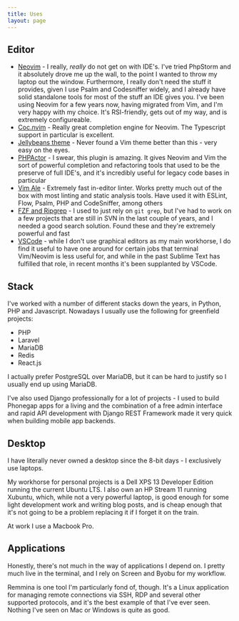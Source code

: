 ```yaml
---
title: Uses
layout: page
---
```

## Editor

* [Neovim](https://neovim.io/) - I really, *really* do not get on with IDE's. I've tried PhpStorm and it absolutely drove me up the wall, to the point I wanted to throw my laptop out the window. Furthermore, I really don't need the stuff it provides, given I use Psalm and Codesniffer widely, and I already have solid standalone tools for most of the stuff an IDE gives you. I've been using Neovim for a few years now, having migrated from Vim, and I'm very happy with my choice. It's RSI-friendly, gets out of my way, and is extremely configureable.
* [Coc.nvim](https://github.com/neoclide/coc.nvim) - Really great completion engine for Neovim. The Typescript support in particular is excellent.
* [Jellybeans theme](https://github.com/nanotech/jellybeans.vim) - Never found a Vim theme better than this - very easy on the eyes.
* [PHPActor](https://phpactor.github.io/phpactor/) - I swear, this plugin is amazing. It gives Neovim and Vim the sort of powerful completion and refactoring tools that used to be the preserve of full IDE's, and it's incredibly useful for legacy code bases in particular
* [Vim Ale](https://github.com/dense-analysis/ale) - Extremely fast in-editor linter. Works pretty much out of the box with most linting and static analysis tools. Have used it with ESLint, Flow, Psalm, PHP and CodeSniffer, among others
* [FZF and Ripgrep](https://github.com/junegunn/fzf.vim) - I used to just rely on `git grep`, but I've had to work on a few projects that are still in SVN in the last couple of years, and I needed a good search solution. Found these and they're extremely powerful and fast
* [VSCode](https://code.visualstudio.com/) - while I don't use graphical editors as my main workhorse, I do find it useful to have one around for certain jobs that terminal Vim/Neovim is less useful for, and while in the past Sublime Text has fulfilled that role, in recent months it's been supplanted by VSCode.

## Stack

I've worked with a number of different stacks down the years, in Python, PHP and Javascript. Nowadays I usually use the following for greenfield projects:

* PHP
* Laravel
* MariaDB
* Redis
* React.js

I actually prefer PostgreSQL over MariaDB, but it can be hard to justify so I usually end up using MariaDB.

I've also used Django professionally for a lot of projects - I used to build Phonegap apps for a living and the combination of a free admin interface and rapid API development with Django REST Framework made it very quick when building mobile app backends.

## Desktop

I have literally never owned a desktop since the 8-bit days - I exclusively use laptops.

My workhorse for personal projects is a Dell XPS 13 Developer Edition running the current Ubuntu LTS. I also own an HP Stream 11 running Xubuntu, which, while not a very powerful laptop, is good enough for some light development work and writing blog posts, and is cheap enough that it's not going to be a problem replacing it if I forget it on the train.

At work I use a Macbook Pro.

## Applications

Honestly, there's not much in the way of applications I depend on. I pretty much live in the terminal, and I rely on Screen and Byobu for my workflow.

Remmina is one tool I'm particularly fond of, though. It's a Linux application for managing remote connections via SSH, RDP and several other supported protocols, and it's the best example of that I've ever seen. Nothing I've seen on Mac or Windows is quite as good.
